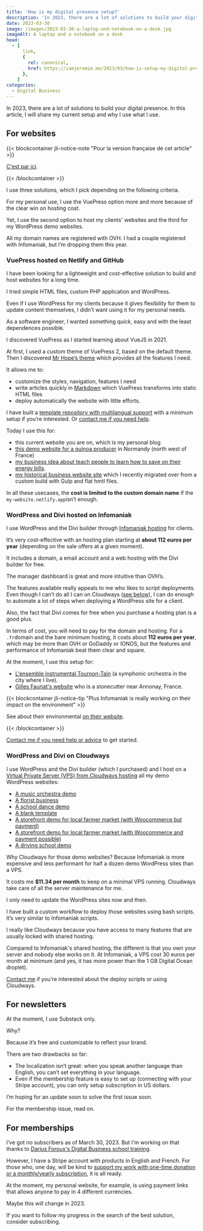 ```yaml
---
title: 'How is my digital presence setup?'
description: 'In 2023, there are a lot of solutions to build your digital presence. In this article, I will share my current setup and why I use it.'
date: 2023-03-30
image: /images/2023-03-30-a-laptop-and-notebook-on-a-desk.jpg
imageAlt: A laptop and a notebook on a desk
head:
  - [
      link,
      {
        rel: canonical,
        href: https://iamjeremie.me/2023/03/how-is-setup-my-digital-presence-today/,
      },
    ]
categories:
  - Digital Business
---
```


In 2023, there are a lot of solutions to build your digital presence. In this article, I will share my current setup and why I use what I use.

<!-- more -->

## For websites

{{< blockcontainer jli-notice-note "Pour la version française de cet article" >}}

[C'est par ici](https://jeremielitzler.fr/2023/03/comment-j-organise-mon-activite-digitale/).

{{< /blockcontainer >}}

I use three solutions, which I pick depending on the following criteria.

For my personal use, I use the VuePress option more and more because of the clear win on hosting cost.

Yet, I use the second option to host my clients' websites and the third for my WordPress demo websites.

All my domain names are registered with OVH. I had a couple registered with Infomaniak, but I’m dropping them this year.

### VuePress hosted on Netlify and GitHub

I have been looking for a lightweight and cost-effective solution to build and host websites for a long time.

I tried simple HTML files, custom PHP application and WordPress.

Even if I use WordPress for my clients because it gives flexibility for them to update content themselves, I didn’t want using it for my personal needs.

As a software engineer, I wanted something quick, easy and with the least dependences possible.

I discovered VuePress as I started learning about VueJS in 2021.

At first, I used a custom theme of VuePress 2, based on the default theme. Then I discovered [Mr Hope’s theme](https://theme-hope.vuejs.press/) which provides all the features I need.

It allows me to:

- customize the styles, navigation, features I need
- write articles quickly in [Markdown](https://en.wikipedia.org/wiki/Markdown) which VuePress transforms into static HTML files
- deploy automatically the website with little efforts.

I have built a [template repository with multilangual support](https://github.com/Puzzlout/TemplateVuepress/) with a minimum setup if you’re interested. Or [contact me if you need help](../../../page/contact-me/index.md).

Today I use this for:

- this current website you are on, which is my personal blog
- [this demo website for a quinoa producer](https://demo-inflorescences.netlify.app/) in Normandy (north west of France)
- [my business idea about teach people to learn how to save on their energy bills](https://www.passonslecap.fr/).
- [my historical business website site](https://puzzlout.com/) which I recently migrated over from a custom build with Gulp and flat hmtl files.

In all these usecases, the **cost is limited to the custom domain name** if the `my-website.netlify.app`isn’t enough.

### WordPress and Divi hosted on Infomaniak

I use WordPress and the Divi builder through [Infomaniak hosting](https://www.infomaniak.com/goto/fr/my-easy-site?utm_term=5ff70313bf816) for clients.

It’s very cost-effective with an hosting plan starting at **about 112 euros per year** (depending on the sale offers at a given moment).

It includes a domain, a email account and a web hosting with the Divi builder for free.

The manager dashboard is great and more intuitive than OVH’s.

The features available really appeals to me who likes to script deployments. Even though I can’t do all I can on Cloudways ([see below](#wordpress-and-divi-on-cloudways)), I can do enough to automate a lot of steps when deploying a WordPress site for a client.

Also, the fact that Divi comes for free when you purchase a hosting plan is a good plus.

In terms of cost, you will need to pay for the domain and hosting. For a `.fr`domain and the bare minimum hosting, it costs about **112 euros per year**, which may be more than OVH or GoDaddy or IONOS, but the features and performance of Infomaniak beat them clear and square.

At the moment, I use this setup for:

- [L'ensemble instrumental Tournon-Tain](https://ensembleinstrumentaltournontain.fr/) (a symphonic orchestra in the city where I live).
- [Gilles Fauriat's website](https://fauriat-ardeche.fr/) who is a stonecutter near Annonay, France.

{{< blockcontainer jli-notice-tip "Plus Infomaniak is really working on their impact on the environment" >}}

See about their environmental [on their website](https://www.infomaniak.com/en/ecology).

{{< /blockcontainer >}}

[Contact me if you need help or advice](../../../page/contact-me/index.md) to get started.

### WordPress and Divi on Cloudways

I use WordPress and the Divi builder (which I purchased) and I host on a [Virtual Private Server (VPS) from Cloudways hosting](https://www.cloudways.com/en/?id=174912) all my demo WordPress websites:

- [A music orchestra demo](https://music-demo-wp.puzzlout.com/)
- [A florist business](https://fleuriste-demo.puzzlout.com/)
- [A school dance demo](https://ecole-de-danse-demo.puzzlout.com/)
- [A blank template](https://blank-template-fr.madebyjeremie.fr/)
- [A storefront demo for local farmer market (with Woocommerce but payment)](https://magasin-producteurs-demo.puzzlout.com/)
- [A storefront demo for local farmer market (with Woocommerce and payment possible)](https://boutique-producteurs-demo.puzzlout.com/)
- [A driving school demo](https://auto-moto-ecole.puzzlout.com/)

Why Cloudways for those demo websites? Because Infomaniak is more expensive and less performant for half a dozen demo WordPress sites than a VPS.

It costs me **$11.34 per month** to keep on a minimal VPS running. Cloudways take care of all the server maintenance for me.

I only need to update the WordPress sites now and then.

I have built a custom workflow to deploy those websites using bash scripts. It’s very similar to Infomaniak scripts.

I really like Cloudways because you have access to many features that are usually locked with shared hosting.

Compared to Infomaniak's shared hosting, the different is that you own your server and nobody else works on it. At Infomaniak, a VPS cost 30 euros per month at minimum (and yes, it has more power than the 1 GB Digital Ocean droplet).

[Contact me](../../../page/contact-me/index.md) if you’re interested about the deploy scripts or using Cloudways.

## For newsletters

At the moment, I use Substack only.

Why?

Because it’s free and customizable to reflect your brand.

There are two drawbacks so far:

- The localization isn’t great: when you speak another language than English, you can’t set everything in your language.
- Even if the membership feature is easy to set up (connecting with your Stripe account), you can only setup subscription in US dollars.

I’m hoping for an update soon to solve the first issue soon.

For the membership issue, read on.

## For memberships

I’ve got no subscribers as of March 30, 2023. But I'm working on that thanks to [Darius Foroux's Digital Business school training](https://members.dariusforoux.com/digitalbusiness-school).

However, I have a Stripe account with products in English and French. For those who, one day, will be kind to [support my work with one-time donation or a monthly/yearly subscription](../../../page/sponsor-me/index.md), it is all ready.

At the moment, my personal website, for example, is using payment links that allows anyone to pay in 4 different currencies.

Maybe this will change in 2023.

If you want to follow my progress in the search of the best solution, consider subscribing.
